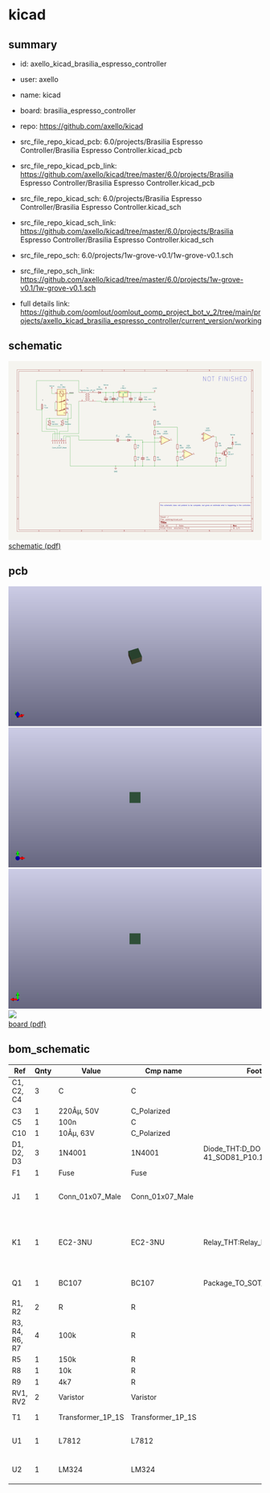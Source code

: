 # kicad
 
## summary 
* id: axello_kicad_brasilia_espresso_controller
* user: axello
* name: kicad
* board: brasilia_espresso_controller
* repo: https://github.com/axello/kicad
* src_file_repo_kicad_pcb: 6.0/projects/Brasilia Espresso Controller/Brasilia Espresso Controller.kicad_pcb
* src_file_repo_kicad_pcb_link: https://github.com/axello/kicad/tree/master/6.0/projects/Brasilia Espresso Controller/Brasilia Espresso Controller.kicad_pcb
* src_file_repo_kicad_sch: 6.0/projects/Brasilia Espresso Controller/Brasilia Espresso Controller.kicad_sch
* src_file_repo_kicad_sch_link: https://github.com/axello/kicad/tree/master/6.0/projects/Brasilia Espresso Controller/Brasilia Espresso Controller.kicad_sch

* src_file_repo_sch: 6.0/projects/1w-grove-v0.1/1w-grove-v0.1.sch
* src_file_repo_sch_link: https://github.com/axello/kicad/tree/master/6.0/projects/1w-grove-v0.1/1w-grove-v0.1.sch
* full details link: https://github.com/oomlout/oomlout_oomp_project_bot_v_2/tree/main/projects/axello_kicad_brasilia_espresso_controller/current_version/working  

## schematic  
![](working_schematic_600.png)  
[schematic (pdf)](working_schematic.pdf) 






















## pcb  
![](working_3d_600.png) 
![](working_3d_front_600.png)  
![](working_3d_back_600.png)  
![](working_600.png)  
[board (pdf)](working.pdf)  


## bom_schematic
| Ref | Qnty | Value | Cmp name | Footprint | Description | Vendor | DNP | 
| --- | --- | --- | --- | --- | --- | --- | --- | 
| C1, C2, C4 | 3 | C | C |  | Unpolarized capacitor |  |  | 
| C3 | 1 | 220Âµ, 50V | C_Polarized |  | Polarized capacitor |  |  | 
| C5 | 1 | 100n | C |  | Unpolarized capacitor |  |  | 
| C10 | 1 | 10Âµ, 63V | C_Polarized |  | Polarized capacitor |  |  | 
| D1, D2, D3 | 3 | 1N4001 | 1N4001 | Diode_THT:D_DO-41_SOD81_P10.16mm_Horizontal | 50V 1A General Purpose Rectifier Diode, DO-41 |  |  | 
| F1 | 1 | Fuse | Fuse |  | Fuse |  |  | 
| J1 | 1 | Conn_01x07_Male | Conn_01x07_Male |  | Generic connector, single row, 01x07, script generated (kicad-library-utils/schlib/autogen/connector/) |  |  | 
| K1 | 1 | EC2-3NU | EC2-3NU | Relay_THT:Relay_DPDT_Kemet_EC2 | General purpose signal relay, Kemet EC2 Series, DPDT (2 Form C), non-latching, through hole, 60W/125VA, 220VDC/250VAC, 2A, 3V DC coil |  |  | 
| Q1 | 1 | BC107 | BC107 | Package_TO_SOT_THT:TO-18-3 | 0.1A Ic, 50V Vce, Low Noise General Purpose NPN Transistor, TO-18 |  |  | 
| R1, R2 | 2 | R | R |  | Resistor |  |  | 
| R3, R4, R6, R7 | 4 | 100k | R |  | Resistor |  |  | 
| R5 | 1 | 150k | R |  | Resistor |  |  | 
| R8 | 1 | 10k | R |  | Resistor |  |  | 
| R9 | 1 | 4k7 | R |  | Resistor |  |  | 
| RV1, RV2 | 2 | Varistor | Varistor |  | Voltage dependent resistor |  |  | 
| T1 | 1 | Transformer_1P_1S | Transformer_1P_1S |  | Transformer, single primary, single secondary |  |  | 
| U1 | 1 | L7812 | L7812 |  | Positive 1.5A 35V Linear Regulator, Fixed Output 12V, TO-220/TO-263/TO-252 |  |  | 
| U2 | 1 | LM324 | LM324 |  | Low-Power, Quad-Operational Amplifiers, DIP-14/SOIC-14/SSOP-14 |  |  | 




